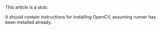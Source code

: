 This article is a stub.

It should contain instructions for installing OpenCV, assuming runner has been installed already.
